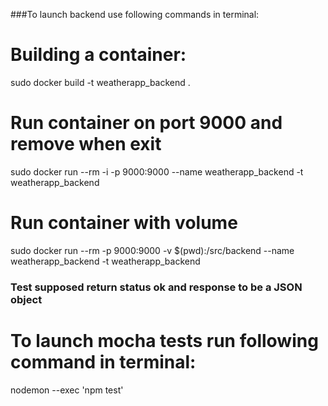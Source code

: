###To launch backend use following commands in terminal:
# Building a container:
sudo docker build -t weatherapp_backend .
# Run container on port 9000 and remove when exit
sudo docker run --rm -i -p 9000:9000 --name weatherapp_backend -t weatherapp_backend
# Run container with volume
sudo docker run --rm -p 9000:9000 -v $(pwd):/src/backend --name weatherapp_backend -t weatherapp_backend

### Test supposed return status ok and response to be a JSON object
# To launch mocha tests run following command in terminal:
nodemon --exec 'npm test'

